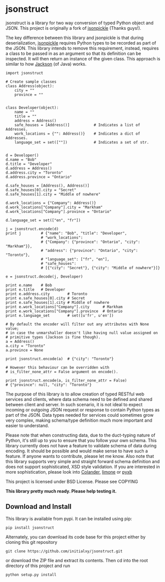 jsonstruct
==========

jsonstruct is a library for two way conversion of typed Python object and JSON. This project is originally a fork of [jsonpickle](jsonpickle.github.com) (Thanks guys!).

The key difference between this library and jsonpickle is that during deserialization, [jsonpickle](jsonpickle.github.com) requires Python types to be recorded as part of the JSON. This library intends to remove this requirement, instead, requires a class to be passed in as an argument so that its definition can be inspected. It will then return an instance of the given class. This approach is similar to how [Jackson](https://github.com/FasterXML/jackson) (of Java) works.
    
    import jsonstruct

    # Create sample classes
    class Address(object):
        city = ""
        province = ""


    class Developer(object):
        name = ""
        title = ""
        address = Address()
        safe_houses = [Address()]           # Indicates a list of Addresses.
        work_locations = {"": Address()}    # Indicates a dict of Addresses.
        language_set = set([""])            # Indicates a set of str.


    d = Developer()
    d.name = "Bob"
    d.title = "Developer"
    d.address = Address()
    d.address.city = "Toronto"
    d.address.province = "Ontario"

    d.safe_houses = [Address(), Address()]
    d.safe_houses[0].city = "Secret"
    d.safe_houses[1].city = "Middle of nowhere"

    d.work_locations = {"Company": Address()}
    d.work_locations["Company"].city = "Markham"
    d.work_locations["Company"].province = "Ontario"

    d.language_set = set(["en", "fr"])

    j = jsonstruct.encode(d)
    print j         # {"name": "Bob", "title": "Developer",
                    # "work_locations":
                    # {"Company": {"province": "Ontario", "city": "Markham"}},
                    # "address": {"province": "Ontario", "city": "Toronto"},
                    # "language_set": ["fr", "en"],
                    # "safe_houses":
                    # [{"city": "Secret"}, {"city": "Middle of nowhere"}]}

    e = jsonstruct.decode(j, Developer)

    print e.name    # Bob
    print e.title   # Developer
    print e.address.city        # Toronto
    print e.safe_houses[0].city # Secret
    print e.safe_houses[1].city # Middle of nowhere
    print e.work_locations["Company"].city      # Markham
    print e.work_locations["Company"].province  # Ontario
    print e.language_set        # set([u'fr', u'en'])

    # By default the encoder will filter out any attributes with None value;
    # in case the unmarshaller doesn't like having null value assigned on
    # primitive types (Jackson is fine though).
    a = Address()
    a.city = "Toronto"
    a.province = None

    print jsonstruct.encode(a)  # {"city": "Toronto"}

    # However this behaviour can be overridden with
    # is_filter_none_attr = False argument on encode().

    print jsonstruct.encode(a, is_filter_none_attr = False)
    # {"province": null, "city": "Toronto"}

The purpose of this library is to allow creation of typed RESTful web services and clients, where data schema need to be defined and shared between client and server. In such scenario, it is not ideal to expect incoming or outgoing JSON request or response to contain Python types as part of the JSON. Data types needed for services could sometimes grow very complex, making schema/type definition much more important and easier to understand.

Please note that when constructing data, due to the duct-typing nature of Python, it's still up to you to ensure that you follow your own schema. This library currently does not have a feature to validate schema of data during encoding. It should be possible and would make sense to have such a feature. If anyone wants to contribute, please let me know. Also note that this library supports very simple and straight forward schema definition and does not support sophisticated, XSD style validation. If you are interested in more sophistication, please look into [Colander](http://docs.pylonsproject.org/projects/colander/en/latest/), [limone](https://pypi.python.org/pypi/limone) or [pyxb](http://pyxb.sourceforge.net/)

This project is licensed under BSD License. Please see COPYING

**This library pretty much ready. Please help testing it.**

Download and Install
--------------------

This library is available from pypi. It can be installed using pip:

    pip install jsonstruct

Alternately, you can download its code base for this project either by cloning this git repository

    git clone https://github.com/initialxy/jsonstruct.git

or download the ZIP file and extract its contents. Then cd into the root directory of this project and run

    python setup.py install
